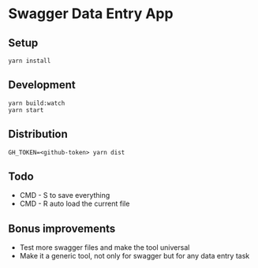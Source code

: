 # Swagger Data Entry App


## Setup

```
yarn install
```


## Development

```
yarn build:watch
yarn start
```


## Distribution

```
GH_TOKEN=<github-token> yarn dist
```


## Todo

- CMD - S to save everything
- CMD - R auto load the current file


## Bonus improvements

- Test more swagger files and make the tool universal
- Make it a generic tool, not only for swagger but for any data entry task

